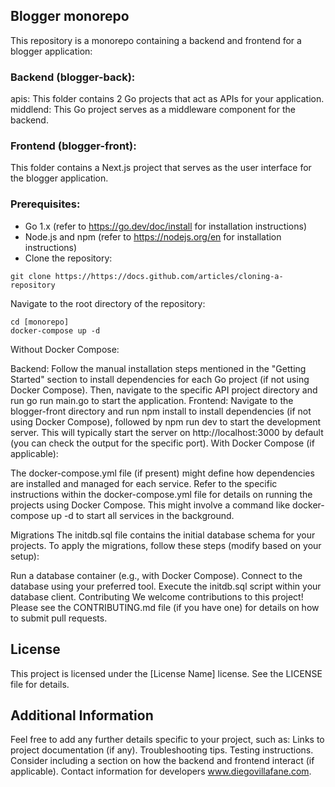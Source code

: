 ## Blogger monorepo

This repository is a monorepo containing a backend and frontend for a blogger application:

### Backend (blogger-back):

apis: This folder contains 2 Go projects that act as APIs for your application.
middlend: This Go project serves as a middleware component for the backend.

### Frontend (blogger-front):

This folder contains a Next.js project that serves as the user interface for the blogger application.

### Prerequisites:

- Go 1.x (refer to https://go.dev/doc/install for installation instructions)
- Node.js and npm (refer to https://nodejs.org/en for installation instructions)
- Clone the repository:

```
git clone https://https://docs.github.com/articles/cloning-a-repository

```

Navigate to the root directory of the repository:

```
cd [monorepo]
docker-compose up -d
```

Without Docker Compose:

Backend: Follow the manual installation steps mentioned in the "Getting Started" section to install dependencies for each Go project (if not using Docker Compose). Then, navigate to the specific API project directory and run go run main.go to start the application.
Frontend: Navigate to the blogger-front directory and run npm install to install dependencies (if not using Docker Compose), followed by npm run dev to start the development server. This will typically start the server on http://localhost:3000 by default (you can check the output for the specific port).
With Docker Compose (if applicable):

The docker-compose.yml file (if present) might define how dependencies are installed and managed for each service. Refer to the specific instructions within the docker-compose.yml file for details on running the projects using Docker Compose. This might involve a command like docker-compose up -d to start all services in the background.

Migrations
The initdb.sql file contains the initial database schema for your projects. To apply the migrations, follow these steps (modify based on your setup):

Run a database container (e.g., with Docker Compose).
Connect to the database using your preferred tool.
Execute the initdb.sql script within your database client.
Contributing
We welcome contributions to this project! Please see the CONTRIBUTING.md file (if you have one) for details on how to submit pull requests.

## License

This project is licensed under the [License Name] license. See the LICENSE file for details.

## Additional Information

Feel free to add any further details specific to your project, such as:
Links to project documentation (if any).
Troubleshooting tips.
Testing instructions.
Consider including a section on how the backend and frontend interact (if applicable).
Contact information for developers www.diegovillafane.com.
